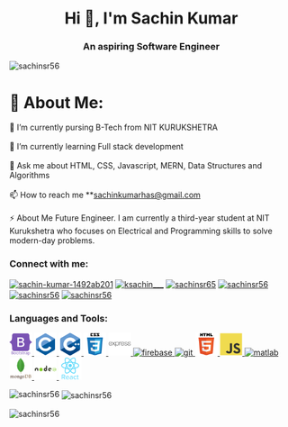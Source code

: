 <h1 align="center">Hi 👋, I'm Sachin Kumar</h1>
<h3 align="center">An aspiring Software Engineer</h3>

<p align="left"> <img src="https://komarev.com/ghpvc/?username=sachinsr56&label=Profile%20views&color=0e75b6&style=flat" alt="sachinsr56" /> </p>

# 💫 About Me:
🔭 I’m currently pursing B-Tech from NIT KURUKSHETRA<br><br>🌱 I’m currently learning Full stack development<br><br>💬 Ask me about HTML, CSS, Javascript, MERN, Data Structures and Algorithms<br><br>📫 How to reach me **sachinkumarhas@gmail.com<br><br>⚡ About Me Future Engineer. I am currently a third-year student at NIT Kurukshetra who focuses on Electrical and Programming skills to solve modern-day problems.


<h3 align="left">Connect with me:</h3>
<p align="left">
<a href="https://linkedin.com/in/sachin-kumar-1492ab201" target="blank"><img align="center" src="https://raw.githubusercontent.com/rahuldkjain/github-profile-readme-generator/master/src/images/icons/Social/linked-in-alt.svg" alt="sachin-kumar-1492ab201" height="30" width="40" /></a>
<a href="https://instagram.com/ksachin___" target="blank"><img align="center" src="https://raw.githubusercontent.com/rahuldkjain/github-profile-readme-generator/master/src/images/icons/Social/instagram.svg" alt="ksachin___" height="30" width="40" /></a>
<a href="https://www.codechef.com/users/sachinsr65" target="blank"><img align="center" src="https://cdn.jsdelivr.net/npm/simple-icons@3.1.0/icons/codechef.svg" alt="sachinsr65" height="30" width="40" /></a>
<a href="https://codeforces.com/profile/sachinsr56" target="blank"><img align="center" src="https://raw.githubusercontent.com/rahuldkjain/github-profile-readme-generator/master/src/images/icons/Social/codeforces.svg" alt="sachinsr56" height="30" width="40" /></a>
<a href="https://www.leetcode.com/sachinsr56" target="blank"><img align="center" src="https://raw.githubusercontent.com/rahuldkjain/github-profile-readme-generator/master/src/images/icons/Social/leet-code.svg" alt="sachinsr56" height="30" width="40" /></a>
<a href="https://auth.geeksforgeeks.org/user/sachinsr56" target="blank"><img align="center" src="https://raw.githubusercontent.com/rahuldkjain/github-profile-readme-generator/master/src/images/icons/Social/geeks-for-geeks.svg" alt="sachinsr56" height="30" width="40" /></a>
</p>

<h3 align="left">Languages and Tools:</h3>
<p align="left"> <a href="https://getbootstrap.com" target="_blank" rel="noreferrer"> <img src="https://raw.githubusercontent.com/devicons/devicon/master/icons/bootstrap/bootstrap-plain-wordmark.svg" alt="bootstrap" width="40" height="40"/> </a> <a href="https://www.cprogramming.com/" target="_blank" rel="noreferrer"> <img src="https://raw.githubusercontent.com/devicons/devicon/master/icons/c/c-original.svg" alt="c" width="40" height="40"/> </a> <a href="https://www.w3schools.com/cpp/" target="_blank" rel="noreferrer"> <img src="https://raw.githubusercontent.com/devicons/devicon/master/icons/cplusplus/cplusplus-original.svg" alt="cplusplus" width="40" height="40"/> </a> <a href="https://www.w3schools.com/css/" target="_blank" rel="noreferrer"> <img src="https://raw.githubusercontent.com/devicons/devicon/master/icons/css3/css3-original-wordmark.svg" alt="css3" width="40" height="40"/> </a> <a href="https://expressjs.com" target="_blank" rel="noreferrer"> <img src="https://raw.githubusercontent.com/devicons/devicon/master/icons/express/express-original-wordmark.svg" alt="express" width="40" height="40"/> </a> <a href="https://firebase.google.com/" target="_blank" rel="noreferrer"> <img src="https://www.vectorlogo.zone/logos/firebase/firebase-icon.svg" alt="firebase" width="40" height="40"/> </a> <a href="https://git-scm.com/" target="_blank" rel="noreferrer"> <img src="https://www.vectorlogo.zone/logos/git-scm/git-scm-icon.svg" alt="git" width="40" height="40"/> </a> <a href="https://www.w3.org/html/" target="_blank" rel="noreferrer"> <img src="https://raw.githubusercontent.com/devicons/devicon/master/icons/html5/html5-original-wordmark.svg" alt="html5" width="40" height="40"/> </a> <a href="https://developer.mozilla.org/en-US/docs/Web/JavaScript" target="_blank" rel="noreferrer"> <img src="https://raw.githubusercontent.com/devicons/devicon/master/icons/javascript/javascript-original.svg" alt="javascript" width="40" height="40"/> </a> <a href="https://www.mathworks.com/" target="_blank" rel="noreferrer"> <img src="https://upload.wikimedia.org/wikipedia/commons/2/21/Matlab_Logo.png" alt="matlab" width="40" height="40"/> </a> <a href="https://www.mongodb.com/" target="_blank" rel="noreferrer"> <img src="https://raw.githubusercontent.com/devicons/devicon/master/icons/mongodb/mongodb-original-wordmark.svg" alt="mongodb" width="40" height="40"/> </a> <a href="https://nodejs.org" target="_blank" rel="noreferrer"> <img src="https://raw.githubusercontent.com/devicons/devicon/master/icons/nodejs/nodejs-original-wordmark.svg" alt="nodejs" width="40" height="40"/> </a> <a href="https://reactjs.org/" target="_blank" rel="noreferrer"> <img src="https://raw.githubusercontent.com/devicons/devicon/master/icons/react/react-original-wordmark.svg" alt="react" width="40" height="40"/> </a> </p>

<p><img align="left" src="https://github-readme-stats.vercel.app/api/top-langs?username=sachinsr56&show_icons=true&locale=en&layout=compact" alt="sachinsr56" /></p>

<p>&nbsp;<img align="center" src="https://github-readme-stats.vercel.app/api?username=sachinsr56&show_icons=true&locale=en" alt="sachinsr56" /></p>

<p><img align="center" src="https://github-readme-streak-stats.herokuapp.com/?user=sachinsr56&" alt="sachinsr56" /></p>
